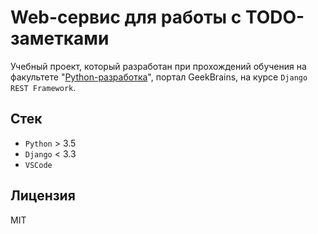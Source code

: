 # Web-сервис для работы с TODO-заметками

Учебный проект, который разработан при прохождений обучения на факультете "[Python-разработка](https://gb.ru/geek_university/python)", портал GeekBrains, на курсе `Django REST Framework`.

## Стек

* `Python` > 3.5
* `Django` < 3.3
* `VSCode`

## Лицензия

MIT
